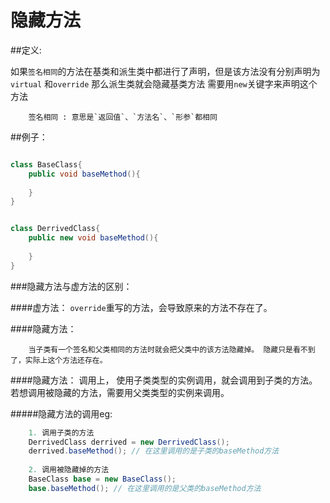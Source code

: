 # 隐藏方法

##定义:


如果`签名相同`的方法在基类和派生类中都进行了声明，但是该方法没有分别声明为`virtual` 和`override` 那么派生类就会隐藏基类方法 需要用`new`关键字来声明这个方法

```
    签名相同 : 意思是`返回值`、`方法名`、`形参`都相同
```

##例子：

```C#

class BaseClass{
    public void baseMethod(){
        
    }
}


class DerrivedClass{
    public new void baseMethod(){
        
    }
}

```


###隐藏方法与虚方法的区别：

####虚方法：
    `override`重写的方法，会导致原来的方法不存在了。

####隐藏方法：
        
        当子类有一个签名和父类相同的方法时就会把父类中的该方法隐藏掉。 隐藏只是看不到了，实际上这个方法还存在。



####隐藏方法：
    调用上， 使用子类类型的实例调用，就会调用到子类的方法。若想调用被隐藏的方法，需要用父类类型的实例来调用。

#####隐藏方法的调用eg:

```C#
    1. 调用子类的方法
    DerrivedClass derrived = new DerrivedClass();
    derrived.baseMethod(); // 在这里调用的是子类的baseMethod方法
    
    2. 调用被隐藏掉的方法
    BaseClass base = new BaseClass();
    base.baseMethod(); // 在这里调用的是父类的baseMethod方法
```
